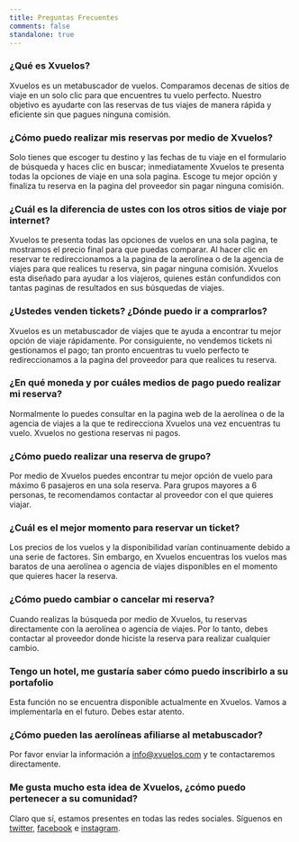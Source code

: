 ```yaml
---
title: Preguntas Frecuentes
comments: false
standalone: true
---
```


### ¿Qué es Xvuelos?

Xvuelos es un metabuscador de vuelos. Comparamos decenas de sitios de viaje en un solo clic para que encuentres tu vuelo perfecto. Nuestro objetivo es ayudarte con las reservas de tus viajes de manera rápida y eficiente sin que pagues ninguna comisión.

### ¿Cómo puedo realizar mis reservas por medio de Xvuelos?

Solo tienes que escoger tu destino y las fechas de tu viaje en el formulario de búsqueda y haces clic en buscar; inmediatamente Xvuelos te presenta todas la opciones de viaje en una sola pagina. Escoge tu mejor opción y finaliza tu reserva en la pagina del proveedor sin pagar ninguna comisión.

### ¿Cuál es la diferencia de ustes con los otros sitios de viaje por internet?

Xvuelos te presenta todas las opciones de vuelos en una sola pagina, te mostramos el precio final para que puedas comparar. Al hacer clic en reservar te redireccionamos a la pagina de la aerolínea o de la agencia de viajes para que realices tu reserva, sin pagar ninguna comisión. Xvuelos esta diseñado para ayudar a los viajeros, quienes están confundidos con tantas paginas de resultados en sus búsquedas de viajes.

### ¿Ustedes venden tickets? ¿Dónde puedo ir a comprarlos?

Xvuelos es un metabuscador de viajes que te ayuda a encontrar tu mejor opción de viaje rápidamente. Por consiguiente, no vendemos tickets ni gestionamos el pago; tan pronto encuentras tu vuelo perfecto te redireccionamos a la pagina del proveedor para que realices tu reserva.

### ¿En qué moneda y por cuáles medios de pago puedo realizar mi reserva?

Normalmente lo puedes consultar en la pagina web de la aerolínea o de la agencia de viajes a la que te redirecciona Xvuelos una vez encuentras tu vuelo. Xvuelos no gestiona reservas ni pagos.

### ¿Cómo puedo realizar una reserva de grupo?

Por medio de Xvuelos puedes encontrar tu mejor opción de vuelo para máximo 6 pasajeros en una sola reserva. Para grupos mayores a 6 personas, te recomendamos contactar al proveedor con el que quieres viajar.

### ¿Cuál es el mejor momento para reservar un ticket?

Los precios de los vuelos y la disponibilidad varían continuamente debido a una serie de factores. Sin embargo, en Xvuelos encuentras los vuelos mas baratos de una aerolínea o agencia de viajes disponibles en el momento que quieres hacer la reserva.

### ¿Cómo puedo cambiar o cancelar mi reserva?

Cuando realizas la búsqueda por medio de Xvuelos, tu reservas directamente con la aerolínea o agencia de viajes. Por lo tanto, debes contactar al proveedor donde hiciste la reserva para realizar cualquier cambio.

### Tengo un hotel, me gustaría saber cómo puedo inscribirlo a su portafolio

Esta función no se encuentra disponible actualmente en Xvuelos. Vamos a implementarla en el futuro. Debes estar atento.

### ¿Cómo pueden las aerolíneas afiliarse al metabuscador?

Por favor enviar la información a info@xvuelos.com y te contactaremos directamente.

### Me gusta mucho esta idea de Xvuelos, ¿cómo puedo pertenecer a su comunidad?

Claro que sí, estamos presentes en todas las redes sociales. Síguenos en [twitter](https://twitter.com/xvuelos1), [facebook](https://www.facebook.com/xvuelos) e [instagram](https://www.instagram.com/xvuelosx/).
